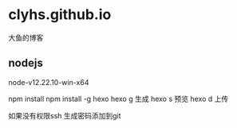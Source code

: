 # clyhs.github.io
大鱼的博客

## nodejs
node-v12.22.10-win-x64

npm install
npm install -g hexo
hexo g 生成
hexo s 预览
hexo d 上传

如果没有权限ssh 生成密码添加到git
